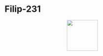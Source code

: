 # Filip-231
<div id="header" align="center">
  <img src="[https://media.giphy.com/media/M9gbBd9nbDrOTu1Mqx/giphy.gif](https://media.giphy.com/media/gG9fVWJdN41NeiHhzk/giphy.gifhttps://media.giphy.com/media/gG9fVWJdN41NeiHhzk/giphy.gif)" width="100"/>
</div>
